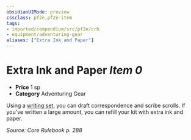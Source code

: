 ```yaml
---
obsidianUIMode: preview
cssclass: pf2e,pf2e-item
tags:
- imported/compendium/src/pf2e/crb
- equipment/adventuring-gear
aliases: ["Extra Ink and Paper"]
---
```

# Extra Ink and Paper *Item 0*  

- **Price** 1 sp
- **Category** Adventuring Gear

Using a [writing set](writing-set.md), you can draft correspondence and scribe scrolls. If you've written a large amount, you can refill your kit with extra ink and paper.

*Source: Core Rulebook p. 288*